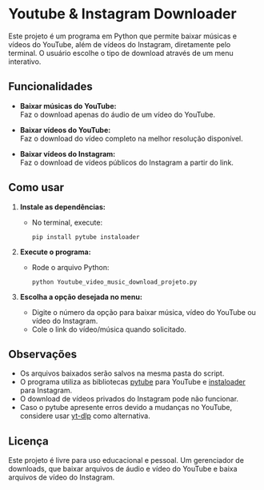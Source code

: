 # Youtube & Instagram Downloader

Este projeto é um programa em Python que permite baixar músicas e vídeos do YouTube, além de vídeos do Instagram, diretamente pelo terminal. O usuário escolhe o tipo de download através de um menu interativo.

## Funcionalidades

- **Baixar músicas do YouTube:**  
  Faz o download apenas do áudio de um vídeo do YouTube.

- **Baixar vídeos do YouTube:**  
  Faz o download do vídeo completo na melhor resolução disponível.

- **Baixar vídeos do Instagram:**  
  Faz o download de vídeos públicos do Instagram a partir do link.

## Como usar

1. **Instale as dependências:**
   - No terminal, execute:
     ```
     pip install pytube instaloader
     ```

2. **Execute o programa:**
   - Rode o arquivo Python:
     ```
     python Youtube_video_music_download_projeto.py
     ```

3. **Escolha a opção desejada no menu:**
   - Digite o número da opção para baixar música, vídeo do YouTube ou vídeo do Instagram.
   - Cole o link do vídeo/música quando solicitado.

## Observações

- Os arquivos baixados serão salvos na mesma pasta do script.
- O programa utiliza as bibliotecas [pytube](https://pytube.io/) para YouTube e [instaloader](https://instaloader.github.io/) para Instagram.
- O download de vídeos privados do Instagram pode não funcionar.
- Caso o pytube apresente erros devido a mudanças no YouTube, considere usar [yt-dlp](https://github.com/yt-dlp/yt-dlp) como alternativa.

## Licença

Este projeto é livre para uso educacional e pessoal.
Um gerenciador de downloads, que baixar arquivos de áudio e vídeo do YouTube e baixa arquivos de vídeo do Instagram.
